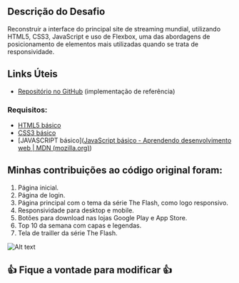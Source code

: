 ## Descrição do Desafio

Reconstruir a interface do principal site de streaming mundial, utilizando HTML5, CSS3, JavaScript e uso de Flexbox, uma das abordagens de posicionamento de elementos mais utilizadas quando se trata de responsividade.

## Links Úteis

- [Repositório no GitHub](https://github.com/felipeAguiarCode/netflix-clone) (implementação de referência)

### Requisitos:

* [HTML5 básico](https://www.w3schools.com/html/)
* [CSS3 básico](https://developer.mozilla.org/pt-BR/docs/Web/CSS)
* [JAVASCRIPT básico]([JavaScript básico - Aprendendo desenvolvimento web | MDN (mozilla.org)](https://developer.mozilla.org/pt-BR/docs/Learn/Getting_started_with_the_web/JavaScript_basics))

## Minhas contribuições ao código original foram:

1. Página inicial.
2. Página de login.
3. Página principal com o tema da série The Flash, como logo responsivo.
4. Responsividade para desktop e mobile.
5. Botões para download nas lojas Google Play e App Store.
6. Top 10 da semana com capas e legendas.
7. Tela de trailler da série The Flash.



![Alt text](./images/image-readme.png "Optional title")



## 👍 Fique a vontade para modificar 👍

